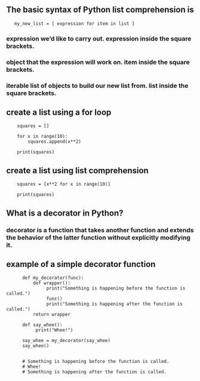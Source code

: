 ## The basic syntax of Python list comprehension is
       my_new_list = [ expression for item in list ]
### expression we’d like to carry out. expression inside the square brackets.
### object that the expression will work on. item inside the square brackets.
### iterable list of objects to build our new list from. list inside the square brackets.


## create a list using a for loop
        squares = []

        for x in range(10):
            squares.append(x**2)

        print(squares)

## create a list using list comprehension
        squares = [x**2 for x in range(10)]

        print(squares)
## What is a decorator in Python?
### decorator is a function that takes another function and extends the behavior of the latter function without explicitly modifying it.

## example of a simple decorator function

          def my_decorator(func):
              def wrapper():
                   print("Something is happening before the function is called.")
                   func()
                   print("Something is happening after the function is called.")
              return wrapper

          def say_whee():
               print("Whee!")

          say_whee = my_decorator(say_whee)
          say_whee()


          # Something is happening before the function is called.
          # Whee!
          # Something is happening after the function is called.
